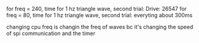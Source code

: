 for freq = 240, time for 1 hz triangle wave, second trial: Drive: 26547
for freq = 80, time for 1 hz triangle wave, second trial: everyting about 300ms

changing cpu freq is changin the freq of waves bc it's changing the speed of spi communication and the timer